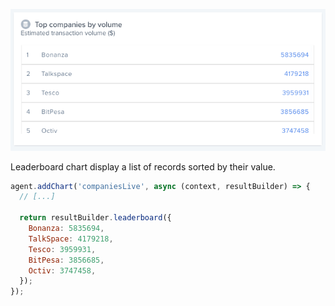 ![Leaderboard chart example](../../assets/chart-leaderboard.png)

Leaderboard chart display a list of records sorted by their value.

```javascript
agent.addChart('companiesLive', async (context, resultBuilder) => {
  // [...]

  return resultBuilder.leaderboard({
    Bonanza: 5835694,
    TalkSpace: 4179218,
    Tesco: 3959931,
    BitPesa: 3856685,
    Octiv: 3747458,
  });
});
```

